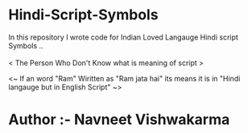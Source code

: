 # Hindi-Script-Symbols

In this repository  I wrote code for Indian Loved Langauge Hindi script Symbols ..
<br>
<br>
< The Person Who Don't Know what is meaning of script >

<~  If an word "Ram" Wiritten as "Ram jata hai" its means it is in "Hindi langauge but in English Script" ~>

# Author :- Navneet Vishwakarma
